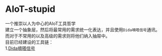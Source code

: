 # AIoT-stupid
一个推崇以人为中心的AIoT工具哲学
<br>
建立一个抽象层，然后将最常用的需求统一化表达，并且使用`Dida嘀嗒信号`通讯。而对于不常用的以及高级的需求则将他们纳入抽屉中。<br>
目前已经建设的工具链：<br>
1.[Dida嘀嗒信号](https://github.com/edlan02/Dida)
